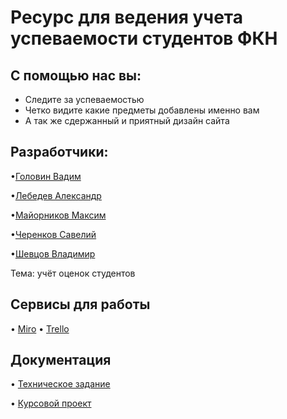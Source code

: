 
# Ресурс для ведения учета успеваемости студентов ФКН

## С помощью нас вы:
* Следите за успеваемостью
* Четко видите какие предметы добавлены именно вам
* А так же сдержанный и приятный дизайн сайта
 ## Разработчики:

•<a href="https://github.com/Exeleone">Головин Вадим <a/>
 
•<a href="https://github.com/MrokosPL">Лебедев Александр<a/> 
 
•<a href="https://github.com/maks0nn">Майорников Максим<a/>

•<a href="https://github.com/saveliyCSF">Черенков Савелий<a/>

•<a href="https://github.com/Parovozikkk">Шевцов Владимир<a/>


  Тема:  учёт оценок студентов
 
## Сервисы для работы
   • <a href="https://miro.com/app/board/uXjVOEsnY5w=/?invite_link_id=5180773933">Miro<a/>
• <a href="https://trello.com/b/vL3YQ8SZ/rating">Trello<a/>

## Документация

• <a href="https://github.com/Exeleone/4.2.4-task-7/blob/main/Техническое%20задание.docx">Техническое задание<a/>

• <a href="https://github.com/Exeleone/4.2.4-task-7/blob/main/Kursovoy_proekt.docx">Курсовой проект<a/>
